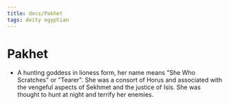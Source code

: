 ```yaml
---
title: docs/Pakhet
tags: deity egyptian
---
```


# Pakhet
- A hunting goddess in lioness form, her name means "She Who Scratches" or "Tearer". She was a consort of Horus and associated with the vengeful aspects of Sekhmet and the justice of Isis. She was thought to hunt at night and terrify her enemies.